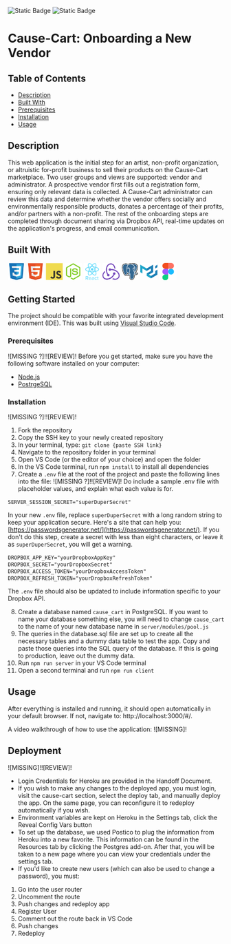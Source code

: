 ![Static Badge](https://img.shields.io/badge/repo_size-11.38_mB-%23ffe4d2)
![Static Badge](https://img.shields.io/badge/javascript-97.2%25-%23ced8ce)

# Cause-Cart: Onboarding a New Vendor

## Table of Contents

- [Description](#description)
- [Built With](#built-with)
- [Prerequisites](#prerequisites)
- [Installation](#installation)
- [Usage](#usage)
    

## Description

This web application is the initial step for an artist, non-profit organization, or altruistic for-profit business to sell their products on the Cause-Cart marketplace. Two user groups and views are supported: vendor and administrator. A prospective vendor first fills out a registration form, ensuring only relevant data is collected. A Cause-Cart administrator can review this data and determine whether the vendor offers socially and environmentally responsible products, donates a percentage of their profits, and/or partners with a non-profit. The rest of the onboarding steps are completed through document sharing via Dropbox API, real-time updates on the application's progress, and email communication.

## Built With

<a href="https://www.w3schools.com/w3css/defaulT.asp"><img src="https://raw.githubusercontent.com/devicons/devicon/master/icons/css3/css3-original.svg" height="40px" width="40px" /></a>
<a href="https://www.w3schools.com/html/"><img src="https://raw.githubusercontent.com/devicons/devicon/master/icons/html5/html5-original.svg" height="40px" width="40px" /></a>
<a href="https://www.w3schools.com/js/default.asp"><img src="https://raw.githubusercontent.com/devicons/devicon/master/icons/javascript/javascript-original.svg" height="40px" width="40px" /></a>
<a href="https://nodejs.org/en/"><img src="https://github.com/devicons/devicon/blob/master/icons/nodejs/nodejs-plain.svg" height="40px" width="40px" /></a>
<a href="https://reactjs.org/"><img src="https://raw.githubusercontent.com/devicons/devicon/master/icons/react/react-original-wordmark.svg" height="40px" width="40px" /></a>
<a href="https://redux.js.org/"><img src="https://raw.githubusercontent.com/devicons/devicon/master/icons/redux/redux-original.svg" height="40px" width="40px" /></a>
<a href="https://www.postgresql.org/"><img src="https://raw.githubusercontent.com/devicons/devicon/master/icons/postgresql/postgresql-original.svg" height="40px" width="40px" /></a>
<a href="https://material-ui.com/"><img src="https://raw.githubusercontent.com/devicons/devicon/master/icons/materialui/materialui-original.svg" height="40px" width="40px" /></a>
<a href="https://www.figma.com/?fuid="><img src="https://github.com/devicons/devicon/blob/master/icons/figma/figma-original.svg" height="40px" width="40px" /></a>


## Getting Started

The project should be compatible with your favorite integrated development environment (IDE). This was built using [Visual Studio Code](https://code.visualstudio.com/). 

### Prerequisites
![MISSING ?]!![REVIEW]!
Before you get started, make sure you have the following software installed on your computer:

- [Node.js](https://nodejs.org/en/)
- [PostrgeSQL](https://www.postgresql.org/)

### Installation
![MISSING ?]!![REVIEW]! 
1. Fork the repository
2. Copy the SSH key to your newly created repository
3. In your terminal, type: `git clone {paste SSH link}`
4. Navigate to the repository folder in your terminal
5. Open VS Code (or the editor of your choice) and open the folder
6. In the VS Code terminal, run `npm install` to install all dependencies
7. Create a `.env` file at the root of the project and paste the following lines into the file: ![MISSING ?]!![REVIEW]!
Do include a sample .env file with placeholder values, and explain what each value is for.
  ```
  SERVER_SESSION_SECRET="superDuperSecret"
  ```
In your new `.env` file, replace `superDuperSecret` with a long random string to keep your application secure. Here's a site that can help you: [https://passwordsgenerator.net/](https://passwordsgenerator.net/). If you don't do this step, create a secret with less than eight characters, or leave it as `superDuperSecret`, you will get a warning.
```
DROPBOX_APP_KEY="yourDropboxAppKey"
DROPBOX_SECRET="yourDropboxSecret"
DROPBOX_ACCESS_TOKEN="yourDropboxAccessToken"
DROPBOX_REFRESH_TOKEN="yourDropboxRefreshToken"
```
The `.env` file should also be updated to include information specific to your Dropbox API.
  
8. Create a database named `cause_cart` in PostgreSQL. If you want to name your database something else, you will need to change `cause_cart` to the name of your new database name in `server/modules/pool.js`
9. The queries in the database.sql file are set up to create all the necessary tables and a dummy data table to test the app. Copy and paste those queries into the SQL query of the database. If this is going to production, leave out the dummy data.
10. Run `npm run server` in your VS Code terminal
11. Open a second terminal and run `npm run client`

## Usage

After everything is installed and running, it should open automatically in your default browser. If not, navigate to: http://localhost:3000/#/.

A video walkthrough of how to use the application: ![MISSING]!

## Deployment
![MISSING]!![REVIEW]!
- Login Credentials for Heroku are provided in the Handoff Document.
- If you wish to make any changes to the deployed app, you must login, visit the cause-cart section, select the deploy tab, and manually deploy the app. On the same page, you can reconfigure it to redeploy automatically if you wish.
- Environment variables are kept on Heroku in the Settings tab, click the Reveal Config Vars button
- To set up the database, we used Postico to plug the information from Heroku into a new favorite. This information can be found in the Resources tab by clicking the Postgres add-on. After that, you will be taken to a new page where you can view your credentials under the settings tab.
- If you'd like to create new users (which can also be used to change a password), you must:

1. Go into the user router
2. Uncomment the route
3. Push changes and redeploy app
4. Register User
5. Comment out the route back in VS Code
6. Push changes
7. Redeploy